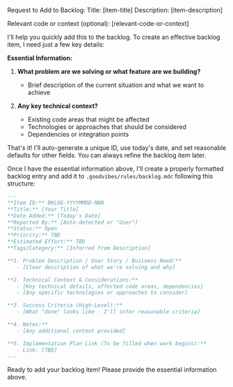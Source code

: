 <!--
<promptSpec>
    <goal>To quickly gather essential information and create a well-defined backlog item in .goodvibes/rules/backlog.mdc with minimal friction.</goal>
    <usage>
        <scenario>Use when a new issue, idea, or potential feature is identified that needs to be tracked but not immediately implemented.</scenario>
        <tooling>Intended for a frontier AI model (e.g., browser) with broad context access (e.g., RepoPrompt).</tooling>
        <placeholders>
            <placeholder name="[item-title]">A concise title for the backlog item.</placeholder>
            <placeholder name="[item-description]">A clear description of the problem/feature and why it matters.</placeholder>
            <placeholder name="[relevant-code-or-context]">Optional: Snippets of existing code, user feedback, or other relevant context.</placeholder>
        </placeholders>
        <notes>The AI should gather only essential information to create a useful backlog item. Focus on the problem/feature description and any key technical context. Auto-generate reasonable defaults for fields when possible to minimize user input required.</notes>
    </usage>
    <nextSteps>
        <step>Gather essential information with minimal questions.</step>
        <step>Generate and append the backlog item to .goodvibes/rules/backlog.mdc.</step>
        <step>Review the generated item for clarity and completeness.</step>
    </nextSteps>
</promptSpec>
-->
Request to Add to Backlog:
Title: [item-title]
Description: [item-description]

Relevant code or context (optional):
[relevant-code-or-context]

I'll help you quickly add this to the backlog. To create an effective backlog item, I need just a few key details:

**Essential Information:**
1. **What problem are we solving or what feature are we building?** 
   - Brief description of the current situation and what we want to achieve

2. **Any key technical context?** 
   - Existing code areas that might be affected
   - Technologies or approaches that should be considered
   - Dependencies or integration points

That's it! I'll auto-generate a unique ID, use today's date, and set reasonable defaults for other fields. You can always refine the backlog item later.

Once I have the essential information above, I'll create a properly formatted backlog entry and add it to `.goodvibes/rules/backlog.mdc` following this structure:

```markdown
---
**Item ID:** BKLOG-YYYYMMDD-NNN
**Title:** [Your Title]
**Date Added:** [Today's Date]
**Reported By:** [Auto-detected or "User"]
**Status:** Open
**Priority:** TBD
**Estimated Effort:** TBD
**Tags/Category:** [Inferred from Description]

**1. Problem Description / User Story / Business Need:**
   - [Clear description of what we're solving and why]

**2. Technical Context & Considerations:**
   - [Key technical details, affected code areas, dependencies]
   - [Any specific technologies or approaches to consider]

**3. Success Criteria (High-Level):**
   - [What "done" looks like - I'll infer reasonable criteria]

**4. Notes:**
   - [Any additional context provided]

**5. Implementation Plan Link (To be filled when work begins):**
   - Link: [TBD]
---
```

Ready to add your backlog item! Please provide the essential information above.
